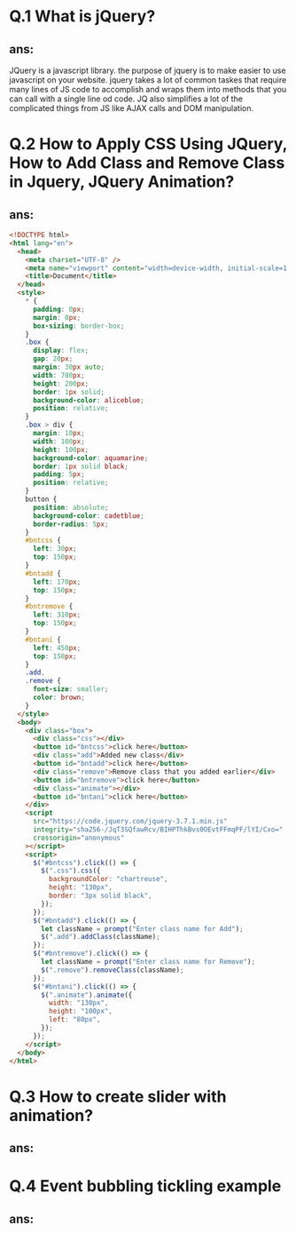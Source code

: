 # Q.1 What is jQuery?

## ans:

JQuery is a javascript library. the purpose of jquery is to make easier to use javascript on your website. jquery takes a lot of common taskes that require many lines of JS code to accomplish and wraps them into methods that you can call with a single line od code. JQ also simplifies a lot of the complicated things from JS like AJAX calls and DOM manipulation.

# Q.2 How to Apply CSS Using JQuery, How to Add Class and Remove Class in Jquery, JQuery Animation?

## ans:

```html
<!DOCTYPE html>
<html lang="en">
  <head>
    <meta charset="UTF-8" />
    <meta name="viewport" content="width=device-width, initial-scale=1.0" />
    <title>Document</title>
  </head>
  <style>
    * {
      padding: 0px;
      margin: 0px;
      box-sizing: border-box;
    }
    .box {
      display: flex;
      gap: 20px;
      margin: 30px auto;
      width: 700px;
      height: 200px;
      border: 1px solid;
      background-color: aliceblue;
      position: relative;
    }
    .box > div {
      margin: 10px;
      width: 100px;
      height: 100px;
      background-color: aquamarine;
      border: 1px solid black;
      padding: 5px;
      position: relative;
    }
    button {
      position: absolute;
      background-color: cadetblue;
      border-radius: 5px;
    }
    #bntcss {
      left: 30px;
      top: 150px;
    }
    #bntadd {
      left: 170px;
      top: 150px;
    }
    #bntremove {
      left: 310px;
      top: 150px;
    }
    #bntani {
      left: 450px;
      top: 150px;
    }
    .add,
    .remove {
      font-size: smaller;
      color: brown;
    }
  </style>
  <body>
    <div class="box">
      <div class="css"></div>
      <button id="bntcss">click here</button>
      <div class="add">Added new class</div>
      <button id="bntadd">click here</button>
      <div class="remove">Remove class that you added earlier</div>
      <button id="bntremove">click here</button>
      <div class="animate"></div>
      <button id="bntani">click here</button>
    </div>
    <script
      src="https://code.jquery.com/jquery-3.7.1.min.js"
      integrity="sha256-/JqT3SQfawRcv/BIHPThkBvs0OEvtFFmqPF/lYI/Cxo="
      crossorigin="anonymous"
    ></script>
    <script>
      $("#bntcss").click(() => {
        $(".css").css({
          backgroundColor: "chartreuse",
          height: "130px",
          border: "3px solid black",
        });
      });
      $("#bntadd").click(() => {
        let className = prompt("Enter class name for Add");
        $(".add").addClass(className);
      });
      $("#bntremove").click(() => {
        let className = prompt("Enter class name for Remove");
        $(".remove").removeClass(className);
      });
      $("#bntani").click(() => {
        $(".animate").animate({
          width: "130px",
          height: "100px",
          left: "80px",
        });
      });
    </script>
  </body>
</html>
```

# Q.3 How to create slider with animation?

## ans:

# Q.4 Event bubbling tickling example

## ans:
